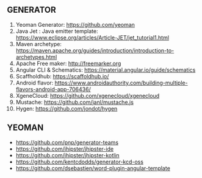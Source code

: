
## GENERATOR

1. Yeoman Generator: https://github.com/yeoman
2. Java Jet : Java emitter template: https://www.eclipse.org/articles/Article-JET/jet_tutorial1.html
3. Maven archetype: https://maven.apache.org/guides/introduction/introduction-to-archetypes.html
4. Apache Free maker: http://freemarker.org
5. Angular CLI & Schematics: https://material.angular.io/guide/schematics
6. Scaffholdhub: https://scaffoldhub.io/
6. Android flavor: https://www.androidauthority.com/building-multiple-flavors-android-app-706436/
7. XgeneCloud: https://github.com/xgenecloud/xgenecloud
8. Mustache: https://github.com/janl/mustache.js
9. Hygen: https://github.com/jondot/hygen

## YEOMAN

- https://github.com/pnp/generator-teams
- https://github.com/jhipster/jhipster-ide
- https://github.com/jhipster/jhipster-kotlin
- https://github.com/kentcdodds/generator-kcd-oss
- https://github.com/dsebastien/word-plugin-angular-template